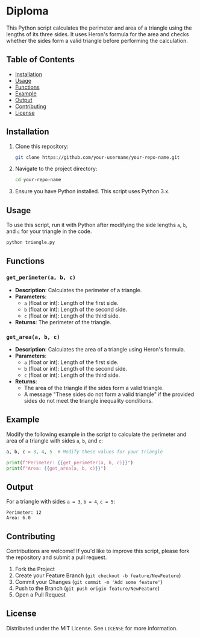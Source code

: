 
# Diploma

This Python script calculates the perimeter and area of a triangle using the lengths of its three sides. It uses Heron's formula for the area and checks whether the sides form a valid triangle before performing the calculation.

## Table of Contents
- [Installation](#installation)
- [Usage](#usage)
- [Functions](#functions)
- [Example](#example)
- [Output](#output)
- [Contributing](#contributing)
- [License](#license)

## Installation

1. Clone this repository:
    ```bash
    git clone https://github.com/your-username/your-repo-name.git
    ```

2. Navigate to the project directory:
    ```bash
    cd your-repo-name
    ```

3. Ensure you have Python installed. This script uses Python 3.x.

## Usage

To use this script, run it with Python after modifying the side lengths `a`, `b`, and `c` for your triangle in the code.

```bash
python triangle.py
```

## Functions

### `get_perimeter(a, b, c)`

- **Description**: Calculates the perimeter of a triangle.
- **Parameters**:
  - `a` (float or int): Length of the first side.
  - `b` (float or int): Length of the second side.
  - `c` (float or int): Length of the third side.
- **Returns**: The perimeter of the triangle.

### `get_area(a, b, c)`

- **Description**: Calculates the area of a triangle using Heron's formula.
- **Parameters**:
  - `a` (float or int): Length of the first side.
  - `b` (float or int): Length of the second side.
  - `c` (float or int): Length of the third side.
- **Returns**:
  - The area of the triangle if the sides form a valid triangle.
  - A message "These sides do not form a valid triangle" if the provided sides do not meet the triangle inequality conditions.

## Example

Modify the following example in the script to calculate the perimeter and area of a triangle with sides `a`, `b`, and `c`:

```python
a, b, c = 3, 4, 5  # Modify these values for your triangle

print(f"Perimeter: {{get_perimeter(a, b, c)}}")
print(f"Area: {{get_area(a, b, c)}}")
```

## Output

For a triangle with sides `a = 3`, `b = 4`, `c = 5`:

```
Perimeter: 12
Area: 6.0
```

## Contributing

Contributions are welcome! If you'd like to improve this script, please fork the repository and submit a pull request.

1. Fork the Project
2. Create your Feature Branch (`git checkout -b feature/NewFeature`)
3. Commit your Changes (`git commit -m 'Add some feature'`)
4. Push to the Branch (`git push origin feature/NewFeature`)
5. Open a Pull Request

## License

Distributed under the MIT License. See `LICENSE` for more information.
